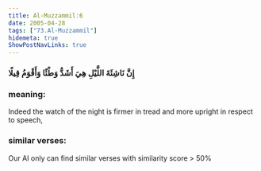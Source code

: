 ```yaml
---
title: Al-Muzzammil:6
date: 2005-04-28
tags: ["73.Al-Muzzammil"]
hidemeta: true 
ShowPostNavLinks: true 
---
```

### إِنَّ نَاشِئَةَ اللَّيْلِ هِيَ أَشَدُّ وَطْئًا وَأَقْوَمُ قِيلًا
### meaning: 
Indeed the watch of the night is firmer in tread and more upright in respect to speech,
### similar verses: 

Our AI only can find similar verses with similarity score > 50% 




